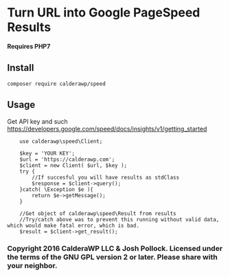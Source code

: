 # Turn URL into Google PageSpeed Results


<strong>Requires PHP7</strong>
## Install
`composer require calderawp/speed`

## Usage
Get API key and such https://developers.google.com/speed/docs/insights/v1/getting_started

```
 	use calderawp\speed\Client;
 	
 	$key = 'YOUR KEY';
 	$url = 'https://calderawp.com';
 	$client = new Client( $url, $key );
 	try {
 		//If succesful you will have results as stdClass
 		$response = $client->query();
 	}catch( \Exception $e ){
 		return $e->getMessage();
 	}
 	
 	//Get object of calderawp\speed\Result from results
 	//Try/catch above was to prevent this running without valid data, which would make fatal error, which is bad.
 	$result = $client->get_result();

```


### Copyright 2016 CalderaWP LLC & Josh Pollock. Licensed under the terms of the GNU GPL version 2 or later. Please share with your neighbor.
